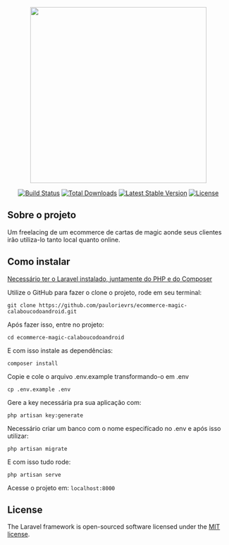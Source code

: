 <p align="center"><a href="https://laravel.com" target="_blank"><img src="https://raw.githubusercontent.com/laravel/art/master/logo-lockup/5%20SVG/2%20CMYK/1%20Full%20Color/laravel-logolockup-cmyk-red.svg" width="400"></a></p>

<p align="center">
<a href="https://travis-ci.org/laravel/framework"><img src="https://travis-ci.org/laravel/framework.svg" alt="Build Status"></a>
<a href="https://packagist.org/packages/laravel/framework"><img src="https://poser.pugx.org/laravel/framework/d/total.svg" alt="Total Downloads"></a>
<a href="https://packagist.org/packages/laravel/framework"><img src="https://poser.pugx.org/laravel/framework/v/stable.svg" alt="Latest Stable Version"></a>
<a href="https://packagist.org/packages/laravel/framework"><img src="https://poser.pugx.org/laravel/framework/license.svg" alt="License"></a>
</p>

## Sobre o projeto
Um freelacing de um ecommerce de cartas de magic aonde seus clientes irão utiliza-lo tanto local quanto online.

## Como instalar
<a href="https://laravel.com/docs/7.x/installation#:~:text=If%20you%20installed%20Laravel%20via,env%20environment%20file."> Necessário ter o Laravel instalado, juntamente do PHP e do Composer </a>

Utilize o GitHub para fazer o clone o projeto, rode em seu terminal:

`git clone https://github.com/paulorievrs/ecommerce-magic-calaboucodoandroid.git
`

Após fazer isso, entre no projeto:

`cd ecommerce-magic-calaboucodoandroid`

E com isso instale as dependências:

`composer install`

Copie e cole o arquivo .env.example transformando-o em .env

`cp .env.example .env`

Gere a key necessária pra sua aplicação com:

`php artisan key:generate`

Necessário criar um banco com o nome especifícado no .env e após isso utilizar:

`php artisan migrate`

E com isso tudo rode:

`php artisan serve`

Acesse o projeto em: `localhost:8000`

## License

The Laravel framework is open-sourced software licensed under the [MIT license](https://opensource.org/licenses/MIT).
